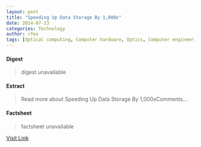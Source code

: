 ```yaml
---
layout: post
title: "Speeding Up Data Storage By 1,000x"
date: 2014-07-13
categories: Technology
author: cfox
tags: [Optical computing, Computer hardware, Optics, Computer engineering, Electronics, Computers, Digital technology, Technology, Computing, Artificial objects, Computer data, Computer architecture]
---
```



#### Digest
>digest unavailable

#### Extract
>Read more about Speeding Up Data Storage By 1,000xComments...

#### Factsheet
>factsheet unavailable

[Visit Link](http://www.pddnet.com/news/2014/07/speeding-data-storage-1000x)


